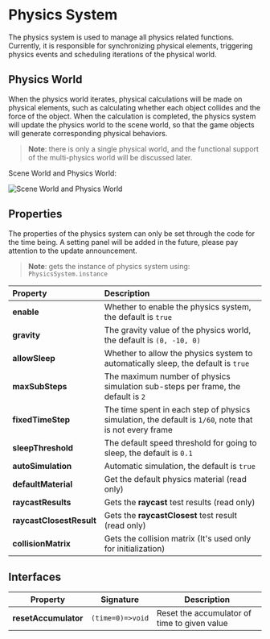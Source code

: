 # Physics System

The physics system is used to manage all physics related functions. Currently, it is responsible for synchronizing physical elements, triggering physics events and scheduling iterations of the physical world.

## Physics World

When the physics world iterates, physical calculations will be made on physical elements, such as calculating whether each object collides and the force of the object. When the calculation is completed, the physics system will update the physics world to the scene world, so that the game objects will generate corresponding physical behaviors.

> **Note**: there is only a single physical world, and the functional support of the multi-physics world will be discussed later.

Scene World and Physics World:

![Scene World and Physics World](img/physics-world.jpg)

## Properties

The properties of the physics system can only be set through the code for the time being. A setting panel will be added in the future, please pay attention to the update announcement.

> **Note**: gets the instance of physics system using: `PhysicsSystem.instance`

| Property | Description |
| :--- | :--- |
| **enable** | Whether to enable the physics system, the default is `true` |
| **gravity** | The gravity value of the physics world, the default is `(0, -10, 0)` |
| **allowSleep** | Whether to allow the physics system to automatically sleep, the default is `true` |
| **maxSubSteps** | The maximum number of physics simulation sub-steps per frame, the default is `2` |
| **fixedTimeStep** | The time spent in each step of physics simulation, the default is `1/60`, note that is not every frame |
| **sleepThreshold** | The default speed threshold for going to sleep, the default is `0.1` |
| **autoSimulation** | Automatic simulation, the default is `true` |
| **defaultMaterial** | Get the default physics material (read only) |
| **raycastResults** | Gets the __raycast__ test results (read only) |
| **raycastClosestResult** | Gets the __raycastClosest__ test result (read only) |
| **collisionMatrix** | Gets the collision matrix (It's used only for initialization) |

## Interfaces

| Property | Signature | Description |
| ---|---|---
| **resetAccumulator** | `(time=0)=>void` | Reset the accumulator of time to given value |
